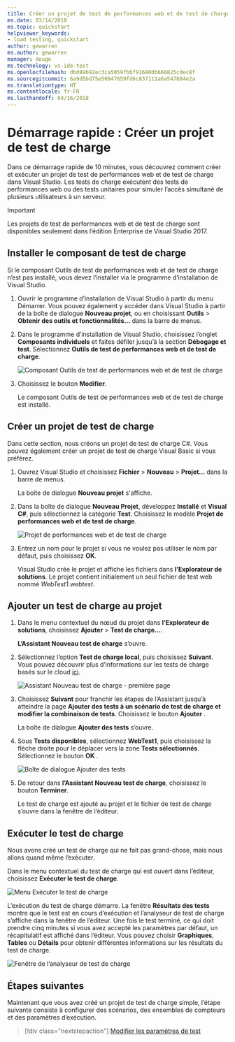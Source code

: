 ```yaml
---
title: Créer un projet de test de performances web et de test de charge dans Visual Studio | Microsoft Docs
ms.date: 03/14/2018
ms.topic: quickstart
helpviewer_keywords:
- load testing, quickstart
author: gewarren
ms.author: gewarren
manager: douge
ms.technology: vs-ide-test
ms.openlocfilehash: dbd89b92ec3ca5059fbbf91680db660825cdec8f
ms.sourcegitcommit: 6a9d5bd75e50947659fd6c837111a6a547884e2a
ms.translationtype: HT
ms.contentlocale: fr-FR
ms.lasthandoff: 04/16/2018
---
```

# <a name="quickstart-create-a-load-test-project"></a>Démarrage rapide : Créer un projet de test de charge

Dans ce démarrage rapide de 10 minutes, vous découvrez comment créer et exécuter un projet de test de performances web et de test de charge dans Visual Studio. Les tests de charge exécutent des tests de performances web ou des tests unitaires pour simuler l’accès simultané de plusieurs utilisateurs à un serveur.

> [!IMPORTANT]
> Les projets de test de performances web et de test de charge sont disponibles seulement dans l’édition Enterprise de Visual Studio 2017.

## <a name="install-the-load-testing-component"></a>Installer le composant de test de charge

Si le composant Outils de test de performances web et de test de charge n’est pas installé, vous devez l’installer via le programme d’installation de Visual Studio.

1. Ouvrir le programme d’installation de Visual Studio à partir du menu Démarrer. Vous pouvez également y accéder dans Visual Studio à partir de la boîte de dialogue **Nouveau projet**, ou en choisissant **Outils** > **Obtenir des outils et fonctionnalités...** dans la barre de menus.

1. Dans le programme d’installation de Visual Studio, choisissez l’onglet **Composants individuels** et faites défiler jusqu’à la section **Débogage et test**. Sélectionnez **Outils de test de performances web et de test de charge**.

   ![Composant Outils de test de performances web et de test de charge](media/web-perf-load-testing-tools-component.png)

1. Choisissez le bouton **Modifier**.

   Le composant Outils de test de performances web et de test de charge est installé.

## <a name="create-a-load-test-project"></a>Créer un projet de test de charge

Dans cette section, nous créons un projet de test de charge C#. Vous pouvez également créer un projet de test de charge Visual Basic si vous préférez.

1. Ouvrez Visual Studio et choisissez **Fichier** > **Nouveau** > **Projet...** dans la barre de menus.

   La boîte de dialogue **Nouveau projet** s'affiche.

1. Dans la boîte de dialogue **Nouveau Projet**, développez **Installé** et **Visual C#**, puis sélectionnez la catégorie **Test**. Choisissez le modèle **Projet de performances web et de test de charge**.

   ![Projet de performances web et de test de charge](media/web-perf-load-test-project-template.png)

1. Entrez un nom pour le projet si vous ne voulez pas utiliser le nom par défaut, puis choisissez **OK**.

   Visual Studio crée le projet et affiche les fichiers dans **l’Explorateur de solutions**. Le projet contient initialement un seul fichier de test web nommé *WebTest1.webtest*.

## <a name="add-a-load-test-to-the-project"></a>Ajouter un test de charge au projet

1. Dans le menu contextuel du nœud du projet dans **l’Explorateur de solutions**, choisissez **Ajouter** > **Test de charge...**.

   **L’Assistant Nouveau test de charge** s’ouvre.

1. Sélectionnez l’option **Test de charge local**, puis choisissez **Suivant**. Vous pouvez découvrir plus d’informations sur les tests de charge basés sur le cloud [ici](/vsts/load-test/get-started-simple-cloud-load-test).

   ![Assistant Nouveau test de charge - première page](media/load-test-wizard-page-1.png)

1. Choisissez **Suivant** pour franchir les étapes de l’Assistant jusqu’à atteindre la page **Ajouter des tests à un scénario de test de charge et modifier la combinaison de tests**. Choisissez le bouton **Ajouter** .

   La boîte de dialogue **Ajouter des tests** s’ouvre.

1. Sous **Tests disponibles**, sélectionnez **WebTest1**, puis choisissez la flèche droite pour le déplacer vers la zone **Tests sélectionnés**. Sélectionnez le bouton **OK** .

   ![Boîte de dialogue Ajouter des tests](media/add-tests-dialog-box.png)

1. De retour dans **l’Assistant Nouveau test de charge**, choisissez le bouton **Terminer**.

   Le test de charge est ajouté au projet et le fichier de test de charge s’ouvre dans la fenêtre de l’éditeur.

## <a name="run-the-load-test"></a>Exécuter le test de charge

Nous avons créé un test de charge qui ne fait pas grand-chose, mais nous allons quand même l’exécuter.

Dans le menu contextuel du test de charge qui est ouvert dans l’éditeur, choisissez **Exécuter le test de charge**.

![Menu Exécuter le test de charge](media/run-load-test.png)

L’exécution du test de charge démarre. La fenêtre **Résultats des tests** montre que le test est en cours d’exécution et l’analyseur de test de charge s’affiche dans la fenêtre de l’éditeur. Une fois le test terminé, ce qui doit prendre cinq minutes si vous avez accepté les paramètres par défaut, un récapitulatif est affiché dans l’éditeur. Vous pouvez choisir **Graphiques**, **Tables** ou **Détails** pour obtenir différentes informations sur les résultats du test de charge.

![Fenêtre de l’analyseur de test de charge](media/load-test-analyzer.png)

## <a name="next-steps"></a>Étapes suivantes

Maintenant que vous avez créé un projet de test de charge simple, l’étape suivante consiste à configurer des scénarios, des ensembles de compteurs et des paramètres d’exécution.

> [!div class="nextstepaction"]
> [Modifier les paramètres de test](edit-load-tests.md)